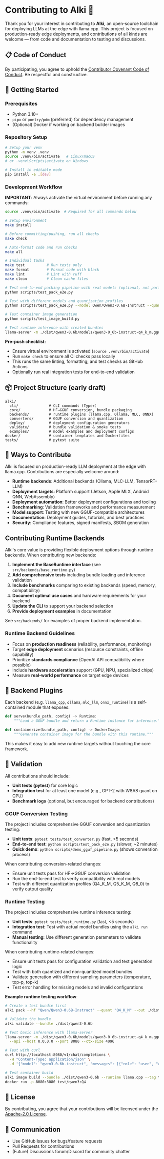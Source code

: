 # Contributing to Alki 🌊

Thank you for your interest in contributing to **Alki**, an open-source toolchain for deploying LLMs at the edge with llama.cpp. This project is focused on production-ready edge deployments, and contributions of all kinds are welcome — from code and documentation to testing and discussions.

## 📋 Code of Conduct

By participating, you agree to uphold the [Contributor Covenant Code of Conduct](https://www.contributor-covenant.org/version/2/1/code_of_conduct/). Be respectful and constructive.

## 🏁 Getting Started

### Prerequisites

* Python 3.10+
* `pipx` or `poetry/pdm` (preferred) for dependency management
* (Optional) Docker if working on backend builder images

### Repository Setup

```bash
# Setup your venv
python -m venv .venv
source .venv/bin/activate   # Linux/macOS
# or .venv\Scripts\activate on Windows

# Install in editable mode
pip install -e .[dev]
```

### Development Workflow

**IMPORTANT**: Always activate the virtual environment before running any commands:
```bash
source .venv/bin/activate  # Required for all commands below
```

```bash
# Setup environment
make install

# Before committing/pushing, run all checks
make check

# Auto-format code and run checks
make all

# Individual tasks
make test          # Run tests only
make format        # Format code with black
make lint          # Lint with ruff
make clean         # Clean cache files

# Test end-to-end packing pipeline with real models (optional, not part of CI)
python scripts/test_pack_e2e.py

# Test with different models and quantization profiles
python scripts/test_pack_e2e.py --model Qwen/Qwen3-0.6B-Instruct --quant Q4_K_M,Q5_K_M

# Test container image generation
python scripts/test_image_build.py

# Test runtime inference with created bundles
llama-server -m ./dist/qwen3-0.6b/models/qwen3-0_6b-instruct-q4_k_m.gguf --api --host 0.0.0.0 --port 8080
```

**Pre-push checklist:**
- Ensure virtual environment is activated (`source .venv/bin/activate`)
- Run `make check` to ensure all CI checks pass locally
- This runs the same linting, formatting, and test checks as GitHub Actions
- Optionally run real integration tests for end-to-end validation

## 📦 Project Structure (early draft)

```
alki/
  cli/              # CLI commands (Typer)
  core/             # HF→GGUF conversion, bundle packaging
  backends/         # runtime plugins (llama.cpp, Ollama, MLC, ONNX)
  converters/       # GGUF conversion and quantization
  deploy/           # deployment configuration generators
  validate/         # bundle validation & smoke tests
  examples/         # model examples and deployment configs
docker/             # container templates and Dockerfiles
tests/              # pytest suite
```

## 🚀 Ways to Contribute

Alki is focused on production-ready LLM deployment at the edge with llama.cpp. Contributions are especially welcome around:

* **Runtime backends**: Additional backends (Ollama, MLC-LLM, TensorRT-LLM)
* **Deployment targets**: Platform support (Jetson, Apple MLX, Android QNN, WebAssembly)
* **Deployment automation**: Better deployment configurations and tooling
* **Benchmarking**: Validation frameworks and performance measurement
* **Model support**: Testing with new GGUF-compatible architectures
* **Documentation**: Deployment guides, tutorials, and best practices
* **Security**: Compliance features, signed manifests, SBOM generation

## Contributing Runtime Backends

Alki's core value is providing flexible deployment options through runtime backends. When contributing new backends:

1. **Implement the BaseRuntime interface** (see `src/backends/base_runtime.py`)
2. **Add comprehensive tests** including bundle loading and inference validation
3. **Include benchmarks** comparing to existing backends (speed, memory, compatibility)
4. **Document optimal use cases** and hardware requirements for your backend
5. **Update the CLI** to support your backend selection
6. **Provide deployment examples** in documentation

See `src/backends/` for examples of proper backend implementation.

### Runtime Backend Guidelines

- Focus on **production readiness** (reliability, performance, monitoring)
- Target **edge deployment** scenarios (resource constraints, offline capability)
- Prioritize **standards compliance** (OpenAI API compatibility where possible)
- Include **hardware acceleration** support (GPU, NPU, specialized chips)
- Measure **real-world performance** on target edge devices

## 🔌 Backend Plugins

Each backend (e.g. `llama_cpp`, `ollama`, `mlc_llm`, `onnx_runtime`) is a self-contained module that exposes:

```python
def serve(bundle_path, config) -> Runtime:
    """Load a GGUF bundle and return a Runtime instance for inference."""

def containerize(bundle_path, config) -> DockerImage:
    """Generate container image for the bundle with this runtime."""
```

This makes it easy to add new runtime targets without touching the core framework.

## 🧪 Validation

All contributions should include:

* **Unit tests (pytest)** for core logic
* **Integration test** for at least one model (e.g., GPT-2 with W8A8 quant on CPU)
* **Benchmark logs** (optional, but encouraged for backend contributions)

### GGUF Conversion Testing

The project includes comprehensive GGUF conversion and quantization testing:

* **Unit tests**: `pytest tests/test_converter.py` (fast, <5 seconds)
* **End-to-end test**: `python scripts/test_pack_e2e.py` (slower, ~2 minutes)
* **Quick demo**: `python scripts/demo_gguf_pipeline.py` (shows conversion process)

When contributing conversion-related changes:
- Ensure unit tests pass for HF→GGUF conversion validation
- Run the end-to-end test to verify compatibility with real models
- Test with different quantization profiles (Q4_K_M, Q5_K_M, Q8_0) to verify output quality

### Runtime Testing

The project includes comprehensive runtime inference testing:

* **Unit tests**: `pytest tests/test_runtime.py` (fast, <5 seconds)
* **Integration test**: Test with actual model bundles using the `alki run` command
* **Manual testing**: Use different generation parameters to validate functionality

When contributing runtime-related changes:
- Ensure unit tests pass for configuration validation and text generation logic
- Test with both quantized and non-quantized model bundles
- Validate generation with different sampling parameters (temperature, top-p, top-k)
- Test error handling for missing models and invalid configurations

**Example runtime testing workflow**:
```bash
# Create a test bundle first
alki pack --hf "Qwen/Qwen3-0.6B-Instruct" --quant "Q4_K_M" --out ./dist/qwen3-0.6b

# Validate the bundle
alki validate --bundle ./dist/qwen3-0.6b

# Test basic inference with llama-server
llama-server -m ./dist/qwen3-0.6b/models/qwen3-0_6b-instruct-q4_k_m.gguf \
  --api --host 0.0.0.0 --port 8080 --ctx-size 4096

# Test with curl
curl http://localhost:8080/v1/chat/completions \
  -H "Content-Type: application/json" \
  -d '{"model": "qwen3-0.6b-instruct", "messages": [{"role": "user", "content": "Hello!"}]}'

# Test container build
alki image build --bundle ./dist/qwen3-0.6b --runtime llama.cpp --tag test/qwen3:Q4
docker run -p 8080:8080 test/qwen3:Q4
```

## 📜 License

By contributing, you agree that your contributions will be licensed under the [Apache-2.0 License](LICENSE).

## 💬 Communication

* Use GitHub Issues for bugs/feature requests
* Pull Requests for contributions
* (Future) Discussions forum/Discord for community chatter